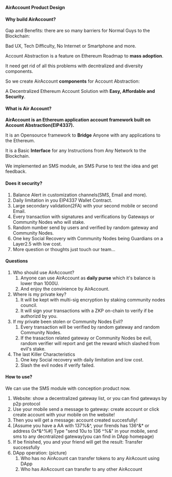 **AirAccount Product Design**

#### Why build AirAccount?
Gap and Benefits: there are so many barriers for Normal Guys to the Blockchain:

Bad UX, Tech Difficulty, No Internet or Smartphone and more.

Account Abstraction is a feature on Ethereum Roadmap to **mass adoption**.

It need get rid of all this problems with decntralized and diversity components.

So we create AirAccount **components** for Account Abstraction:

A Decentralized Ethereum Account Solution with **Easy, Affordable and Security**.

#### What is Air Account?

**AirAccount is an Ethereum application account framework built on Account Abstraction(EIP4337).**

It is an Opensource framework to **Bridge** Anyone with any applications to the Ethereum.

It is a Basic **Interface** for any Instructions from Any Network to the Blockchain.

We implemented an SMS module, an SMS Purse to test the idea and get feedback.

#### Does it security?

1. Balance Alert in customization channels(SMS, Email and more).
2. Daily limitation in you EIP4337 Wallet Contract.
3. Large secondary validation(2FA) with your second mobile or second Email.
4. Every transaction with signatures and verifications by Gateways or Community Nodes who will stake.
5. Random number send by users and verified by random gateway and Community Nodes.
6. One key Social Recovery with Community Nodes being Guardians on a Layer2.5 with low cost.
7. More question or thoughts just touch our team...

#### Questions

1. Who should use AirAccount?
   1. Anyone can use AirAccount as **daily purse** which it's balance is lower than 1000U.
   2. And enjoy the convinience by AirAccount.
2. Where is my private key?
   1. It will be kept with multi-sig encryption by staking community nodes council.
   2. It will sign your transactions with a ZKP on-chain to verify if be authorizd by you.
3. If my private been stolen or Community Nodes Evil?
   1. Every transaction will be verified by random gateway and random Community Nodes.
   2. If the trasaction related gateway or Community Nodes be evil, random verifier will report and  get the reward which slashed from evil's stake.
4. The last Killer Characteristics
   1. One key Social recovery with daily limitation and low cost.
   2. Slash the evil nodes if verify failed.


#### How to use?

We can use the SMS module with conception product now.

1. Website: show a decentralized gateway list, or you can find gateways by p2p protocol
2. Use your mobile send a message to gateway: create account or click create account with your mobile on the website!
3. Then you will get a message: account created succesfully!
4. [Assume you have a AA with 137%&^,  your firends has 136^&* or address 0x*&^%#] Type "send 10u to 136 ^%&" in your mobile, send sms to any decntralized gateway(you can find in DApp homepage)
5. If be finished, you and your friend will get the result: Transfer successfully 
6. DApp operation: (picture)
   1. Who has no AirAcount can transfer tokens to any AirAcount using DApp
   2. Who has AirAccount can transfer to any other AirAccount
